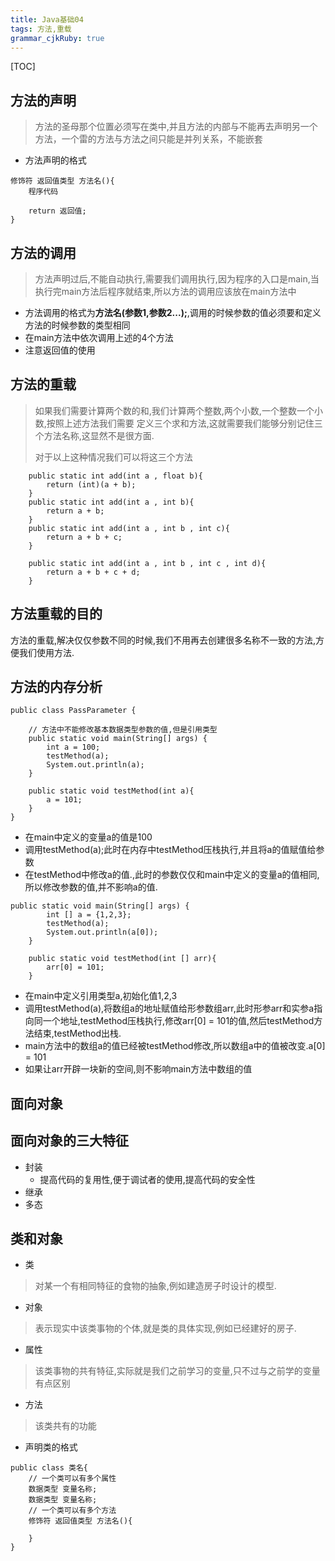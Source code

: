 ```yaml
---
title: Java基础04
tags: 方法,重载 
grammar_cjkRuby: true
---
```

[TOC]
## 方法的声明


> 方法的圣母那个位置必须写在类中,并且方法的内部与不能再去声明另一个方法，一个雷的方法与方法之间只能是并列关系，不能嵌套

- 方法声明的格式

``` stylus
修饰符 返回值类型 方法名(){
	程序代码
	
	return 返回值;
}
```

## 方法的调用
> 方法声明过后,不能自动执行,需要我们调用执行,因为程序的入口是main,当执行完main方法后程序就结束,所以方法的调用应该放在main方法中

- 方法调用的格式为**方法名(参数1,参数2...);**,调用的时候参数的值必须要和定义方法的时候参数的类型相同
- 在main方法中依次调用上述的4个方法
- 注意返回值的使用


## 方法的重载
> 如果我们需要计算两个数的和,我们计算两个整数,两个小数,一个整数一个小数,按照上述方法我们需要 定义三个求和方法,这就需要我们能够分别记住三个方法名称,这显然不是很方面.
> 
> 对于以上这种情况我们可以将这三个方法

``` stylus
	public static int add(int a , float b){
		return (int)(a + b);
	}
	public static int add(int a , int b){
		return a + b;
	}
	public static int add(int a , int b , int c){
		return a + b + c;
	}
	
	public static int add(int a , int b , int c , int d){
		return a + b + c + d;
	}
```
## 方法重载的目的
方法的重载,解决仅仅参数不同的时候,我们不用再去创建很多名称不一致的方法,方便我们使用方法.
## 方法的内存分析

``` stylus
public class PassParameter {

	// 方法中不能修改基本数据类型参数的值,但是引用类型
	public static void main(String[] args) {
		int a = 100;
		testMethod(a);
		System.out.println(a);
	}
	
	public static void testMethod(int a){
		a = 101;
	}
}
```
- 在main中定义的变量a的值是100
- 调用testMethod(a);此时在内存中testMethod压栈执行,并且将a的值赋值给参数
- 在testMethod中修改a的值.,此时的参数仅仅和main中定义的变量a的值相同,所以修改参数的值,并不影响a的值.


``` stylus
public static void main(String[] args) {
		int [] a = {1,2,3};
		testMethod(a);
		System.out.println(a[0]);
	}
	
	public static void testMethod(int [] arr){
		arr[0] = 101;
	}
```

- 在main中定义引用类型a,初始化值1,2,3
- 调用testMethod(a),将数组a的地址赋值给形参数组arr,此时形参arr和实参a指向同一个地址,testMethod压栈执行,修改arr[0] = 101的值,然后testMethod方法结束,testMethod出栈.
- main方法中的数组a的值已经被testMethod修改,所以数组a中的值被改变.a[0] = 101
- 如果让arr开辟一块新的空间,则不影响main方法中数组的值


## 面向对象

## 面向对象的三大特征
- 封装
	- 提高代码的复用性,便于调试者的使用,提高代码的安全性
- 继承
- 多态

## 类和对象
- 类
>对某一个有相同特征的食物的抽象,例如建造房子时设计的模型.
- 对象
> 表示现实中该类事物的个体,就是类的具体实现,例如已经建好的房子.
- 属性
> 该类事物的共有特征,实际就是我们之前学习的变量,只不过与之前学的变量有点区别
- 方法
> 该类共有的功能

- 声明类的格式

``` stylus
public class 类名{
	// 一个类可以有多个属性
	数据类型 变量名称;
	数据类型 变量名称;
	// 一个类可以有多个方法
	修饰符 返回值类型 方法名(){
	
	}
}
```


